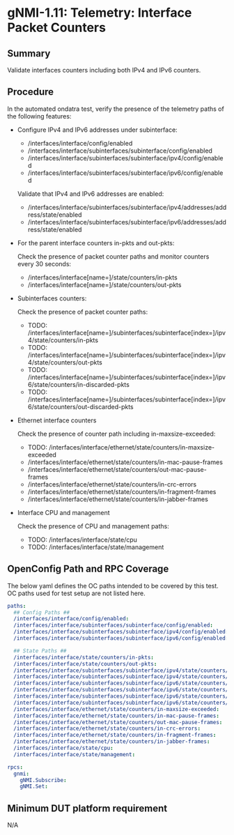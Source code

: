 # gNMI-1.11: Telemetry: Interface Packet Counters

## Summary

Validate interfaces counters including both IPv4 and IPv6 counters.

## Procedure

In the automated ondatra test, verify the presence of the telemetry paths of the
following features:

*   Configure IPv4 and IPv6 addresses under subinterface:

    *   /interfaces/interface/config/enabled
    *   /interfaces/interface/subinterfaces/subinterface/config/enabled
    *   /interfaces/interface/subinterfaces/subinterface/ipv4/config/enabled
    *   /interfaces/interface/subinterfaces/subinterface/ipv6/config/enabled

    Validate that IPv4 and IPv6 addresses are enabled:

    *   /interfaces/interface/subinterfaces/subinterface/ipv4/addresses/address/state/enabled
    *   /interfaces/interface/subinterfaces/subinterface/ipv6/addresses/address/state/enabled

*   For the parent interface counters in-pkts and out-pkts:

    Check the presence of packet counter paths and monitor counters every 30 seconds:

    *   /interfaces/interface[name=<port>]/state/counters/in-pkts
    *   /interfaces/interface[name=<port>]/state/counters/out-pkts

*   Subinterfaces counters:

    Check the presence of packet counter paths:

    *   TODO:
        /interfaces/interface[name=<port>]/subinterfaces/subinterface[index=<index>]/ipv4/state/counters/in-pkts
    *   TODO:
        /interfaces/interface[name=<port>]/subinterfaces/subinterface[index=<index>]/ipv4/state/counters/out-pkts
    *   TODO:
        /interfaces/interface[name=<port>]/subinterfaces/subinterface[index=<index>]/ipv6/state/counters/in-discarded-pkts
    *   TODO:
        /interfaces/interface[name=<port>]/subinterfaces/subinterface[index=<index>]/ipv6/state/counters/out-discarded-pkts

*   Ethernet interface counters

    Check the presence of counter path including in-maxsize-exceeded:

    *   TODO: /interfaces/interface/ethernet/state/counters/in-maxsize-exceeded
    *   /interfaces/interface/ethernet/state/counters/in-mac-pause-frames
    *   /interfaces/interface/ethernet/state/counters/out-mac-pause-frames
    *   /interfaces/interface/ethernet/state/counters/in-crc-errors
    *   /interfaces/interface/ethernet/state/counters/in-fragment-frames
    *   /interfaces/interface/ethernet/state/counters/in-jabber-frames

*   Interface CPU and management

    Check the presence of CPU and management paths:

    *   TODO: /interfaces/interface/state/cpu
    *   TODO: /interfaces/interface/state/management

## OpenConfig Path and RPC Coverage

The below yaml defines the OC paths intended to be covered by this test.  OC paths used for test setup are not listed here.

```yaml
paths:
  ## Config Paths ##
  /interfaces/interface/config/enabled:
  /interfaces/interface/subinterfaces/subinterface/config/enabled:
  /interfaces/interface/subinterfaces/subinterface/ipv4/config/enabled:
  /interfaces/interface/subinterfaces/subinterface/ipv6/config/enabled:

  ## State Paths ##
  /interfaces/interface/state/counters/in-pkts:
  /interfaces/interface/state/counters/out-pkts:
  /interfaces/interface/subinterfaces/subinterface/ipv4/state/counters/in-pkts:
  /interfaces/interface/subinterfaces/subinterface/ipv4/state/counters/out-pkts:
  /interfaces/interface/subinterfaces/subinterface/ipv6/state/counters/in-pkts:
  /interfaces/interface/subinterfaces/subinterface/ipv6/state/counters/out-pkts:
  /interfaces/interface/subinterfaces/subinterface/ipv6/state/counters/in-discarded-pkts:
  /interfaces/interface/subinterfaces/subinterface/ipv6/state/counters/out-discarded-pkts:
  /interfaces/interface/ethernet/state/counters/in-maxsize-exceeded:
  /interfaces/interface/ethernet/state/counters/in-mac-pause-frames:
  /interfaces/interface/ethernet/state/counters/out-mac-pause-frames:
  /interfaces/interface/ethernet/state/counters/in-crc-errors:
  /interfaces/interface/ethernet/state/counters/in-fragment-frames:
  /interfaces/interface/ethernet/state/counters/in-jabber-frames:
  /interfaces/interface/state/cpu:
  /interfaces/interface/state/management:

rpcs:
  gnmi:
    gNMI.Subscribe:
    gNMI.Set:
```

## Minimum DUT platform requirement

N/A
